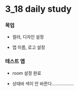 # 3_18 daily study

### 목업

- 컬러, 디자인 설정

- 앱 이름, 로고 설정

### 테스트 앱

- room 설정 완료

- 상태바 색이 안 바뀐다..................
